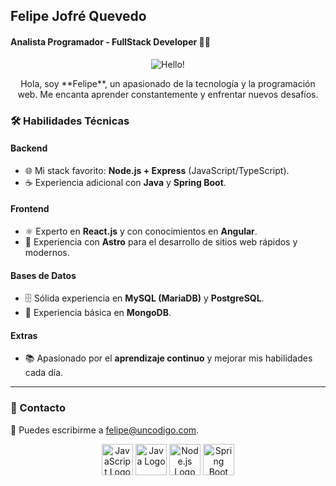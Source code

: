 ## Felipe Jofré Quevedo
#### Analista Programador - FullStack Developer 👨‍💻


<p align="center">
  <img src="https://github.com/user-attachments/assets/1252131b-373c-4bb1-a6a3-e72dc5c98312" alt="Hello!" />
</p>
<p align="center">
Hola, soy **Felipe**, un apasionado de la tecnología y la programación web. Me encanta aprender constantemente y enfrentar nuevos desafíos.
</p>

### 🛠️ Habilidades Técnicas

#### Backend
- 🌐 Mi stack favorito: **Node.js + Express** (JavaScript/TypeScript).
- ☕ Experiencia adicional con **Java** y **Spring Boot**.

#### Frontend
- ⚛️ Experto en **React.js** y con conocimientos en **Angular**.
- 🚀 Experiencia con **Astro** para el desarrollo de sitios web rápidos y modernos.

#### Bases de Datos
- 🗄️ Sólida experiencia en **MySQL (MariaDB)** y **PostgreSQL**.
- 🌱 Experiencia básica en **MongoDB**.

#### Extras
- 📚 Apasionado por el **aprendizaje continuo** y mejorar mis habilidades cada día.

---

### 💌 Contacto

📩 Puedes escribirme a [felipe@uncodigo.com](mailto:felipe@uncodigo.com).

<p align="center">
  <img src="https://github.com/user-attachments/assets/aa2ed44c-286b-405a-82cf-13dc2c93920b" alt="JavaScript Logo" height="50" width="50"/>
  <img src="https://github.com/user-attachments/assets/4c3f4574-96a0-4f4b-ad15-43ab2f460410" alt="Java Logo" height="50" width="50"/>
  <img src="https://github.com/user-attachments/assets/a79105fe-e2bd-478c-9b42-dd63ef883054" alt="Node.js Logo" height="50" width="50"/>
  <img src="https://github.com/user-attachments/assets/3d07c747-77bd-4b92-ba80-47bb8678f0bc" alt="Spring Boot Logo" height="50" width="50"/>
</p>
